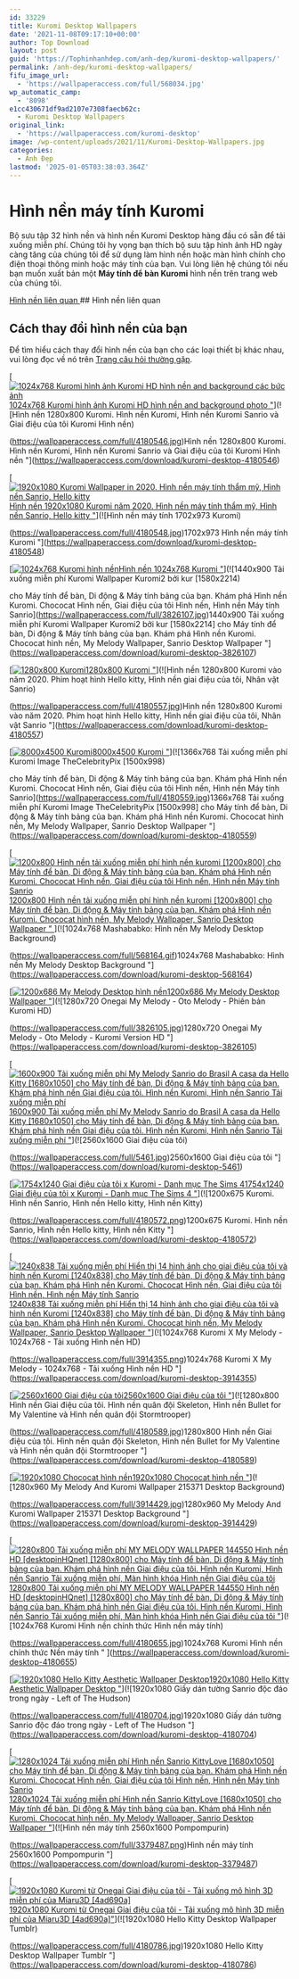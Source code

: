 ```yaml
---
id: 33229
title: Kuromi Desktop Wallpapers
date: '2021-11-08T09:17:10+00:00'
author: Top Download
layout: post
guid: 'https://Tophinhanhdep.com/anh-dep/kuromi-desktop-wallpapers/'
permalink: /anh-dep/kuromi-desktop-wallpapers/
fifu_image_url:
  - 'https://wallpaperaccess.com/full/568034.jpg'
wp_automatic_camp:
  - '8098'
e1cc430671df9ad2107e7308faecb62c:
  - Kuromi Desktop Wallpapers
original_link:
  - 'https://wallpaperaccess.com/kuromi-desktop'
image: /wp-content/uploads/2021/11/Kuromi-Desktop-Wallpapers.jpg
categories:
  - Ảnh Đẹp
lastmod: '2025-01-05T03:38:03.364Z'
---
```

# Hình nền máy tính Kuromi

Bộ sưu tập 32 hình nền và hình nền Kuromi Desktop hàng đầu có sẵn để tải xuống miễn phí. Chúng tôi hy vọng bạn thích bộ sưu tập hình ảnh HD ngày càng tăng của chúng tôi để sử dụng làm hình nền hoặc màn hình chính cho điện thoại thông minh hoặc máy tính của bạn. Vui lòng liên hệ chúng tôi nếu bạn muốn xuất bản một **Máy tính để bàn Kuromi** hình nền trên trang web của chúng tôi.

[Hình nền liên quan ](#related) ## Hình nền liên quan

## Cách thay đổi hình nền của bạn

Để tìm hiểu cách thay đổi hình nền của bạn cho các loại thiết bị khác nhau, vui lòng đọc về nó trên [Trang câu hỏi thường gặp](https://tophinhanhdep.com/faq/).

  
[[![1024x768 Kuromi hình ảnh Kuromi HD hình nền and background các bức ảnh](https://wallpaperaccess.com/full/568034.jpg)1024x768 Kuromi hình ảnh Kuromi HD hình nền and background photo "](https://wallpaperaccess.com/download/kuromi-desktop-568034)](![Hình nền 1280x800 Kuromi.  Hình nền Kuromi, Hình nền Kuromi Sanrio và Giai điệu của tôi Kuromi Hình nền)

(https://wallpaperaccess.com/full/4180546.jpg)Hình nền 1280x800 Kuromi. Hình nền Kuromi, Hình nền Kuromi Sanrio và Giai điệu của tôi Kuromi Hình nền "](https://wallpaperaccess.com/download/kuromi-desktop-4180546)

[[![1920x1080 Kuromi Wallpaper in 2020. Hình nền máy tính thẩm mỹ, Hình nền Sanrio, Hello kitty](https://wallpaperaccess.com/full/4180547.jpg)Hình nền 1920x1080 Kuromi năm 2020. Hình nền máy tính thẩm mỹ, Hình nền Sanrio, Hello kitty "](https://wallpaperaccess.com/download/kuromi-desktop-4180547)](![Hình nền máy tính 1702x973 Kuromi)

(https://wallpaperaccess.com/full/4180548.jpg)1702x973 Hình nền máy tính Kuromi "](https://wallpaperaccess.com/download/kuromi-desktop-4180548)

[[![1024x768 Kuromi hình nền](https://wallpaperaccess.com/full/3826095.png)Hình nền 1024x768 Kuromi "](https://wallpaperaccess.com/download/kuromi-desktop-3826095)](![1440x900 Tải xuống miễn phí Kuromi Wallpaper Kuromi2 bởi kur [1580x2214)

 cho Máy tính để bàn, Di động & Máy tính bảng của bạn.  Khám phá Hình nền Kuromi.  Chococat Hình nền, Giai điệu của tôi Hình nền, Hình nền Máy tính Sanrio](https://wallpaperaccess.com/full/3826107.jpg)1440x900 Tải xuống miễn phí Kuromi Wallpaper Kuromi2 bởi kur \[1580x2214\] cho Máy tính để bàn, Di động &amp; Máy tính bảng của bạn. Khám phá Hình nền Kuromi. Chococat hình nền, My Melody Wallpaper, Sanrio Desktop Wallpaper "](https://wallpaperaccess.com/download/kuromi-desktop-3826107)

[[![1280x800 Kuromi](https://wallpaperaccess.com/full/4180553.jpg)1280x800 Kuromi "](https://wallpaperaccess.com/download/kuromi-desktop-4180553)](![Hình nền 1280x800 Kuromi vào năm 2020. Phim hoạt hình Hello kitty, Hình nền giai điệu của tôi, Nhân vật Sanrio)

(https://wallpaperaccess.com/full/4180557.jpg)Hình nền 1280x800 Kuromi vào năm 2020. Phim hoạt hình Hello kitty, Hình nền giai điệu của tôi, Nhân vật Sanrio "](https://wallpaperaccess.com/download/kuromi-desktop-4180557)

[[![8000x4500 Kuromi](https://wallpaperaccess.com/full/3826118.jpg)8000x4500 Kuromi "](https://wallpaperaccess.com/download/kuromi-desktop-3826118)](![1366x768 Tải xuống miễn phí Kuromi Image TheCelebrityPix [1500x998)

 cho Máy tính để bàn, Di động & Máy tính bảng của bạn.  Khám phá Hình nền Kuromi.  Chococat Hình nền, Giai điệu của tôi Hình nền, Hình nền Máy tính Sanrio](https://wallpaperaccess.com/full/4180559.jpg)1366x768 Tải xuống miễn phí Kuromi Image TheCelebrityPix \[1500x998\] cho Máy tính để bàn, Di động &amp; Máy tính bảng của bạn. Khám phá Hình nền Kuromi. Chococat hình nền, My Melody Wallpaper, Sanrio Desktop Wallpaper "](https://wallpaperaccess.com/download/kuromi-desktop-4180559)

[[![1200x800 Hình nền tải xuống miễn phí hình nền kuromi [1200x800] cho Máy tính để bàn, Di động & Máy tính bảng của bạn.  Khám phá Hình nền Kuromi.  Chococat Hình nền, Giai điệu của tôi Hình nền, Hình nền Máy tính Sanrio](https://wallpaperaccess.com/full/4180562.png)1200x800 Hình nền tải xuống miễn phí hình nền kuromi \[1200x800\] cho Máy tính để bàn, Di động &amp; Máy tính bảng của bạn. Khám phá Hình nền Kuromi. Chococat hình nền, My Melody Wallpaper, Sanrio Desktop Wallpaper " ](https://wallpaperaccess.com/download/kuromi-desktop-4180562)](![1024x768 Mashababko: Hình nền My Melody Desktop Background)

(https://wallpaperaccess.com/full/568164.gif)1024x768 Mashababko: Hình nền My Melody Desktop Background "](https://wallpaperaccess.com/download/kuromi-desktop-568164)

[[![1200x686 My Melody Desktop hình nền](https://wallpaperaccess.com/full/2410636.jpg)1200x686 My Melody Desktop Wallpaper "](https://wallpaperaccess.com/download/kuromi-desktop-2410636)](![1280x720 Onegai My Melody - Oto Melody - Phiên bản Kuromi HD)

(https://wallpaperaccess.com/full/3826105.jpg)1280x720 Onegai My Melody - Oto Melody - Kuromi Version HD "](https://wallpaperaccess.com/download/kuromi-desktop-3826105)

[[![1600x900 Tải xuống miễn phí My Melody Sanrio do Brasil A casa da Hello Kitty [1680x1050] cho Máy tính để bàn, Di động & Máy tính bảng của bạn.  Khám phá hình nền Giai điệu của tôi.  Hình nền Kuromi, Hình nền Sanrio Tải xuống miễn phí](https://wallpaperaccess.com/full/3826103.jpg)1600x900 Tải xuống miễn phí My Melody Sanrio do Brasil A casa da Hello Kitty \[1680x1050\] cho Máy tính để bàn, Di động &amp; Máy tính bảng của bạn. Khám phá hình nền Giai điệu của tôi. Hình nền Kuromi, Hình nền Sanrio Tải xuống miễn phí "](https://wallpaperaccess.com/download/kuromi-desktop-3826103)](![2560x1600 Giai điệu của tôi)

(https://wallpaperaccess.com/full/5461.jpg)2560x1600 Giai điệu của tôi "](https://wallpaperaccess.com/download/kuromi-desktop-5461)

[[![1754x1240 Giai điệu của tôi x Kuromi - Danh mục The Sims 4](https://wallpaperaccess.com/full/3826088.jpg)1754x1240 Giai điệu của tôi x Kuromi - Danh mục The Sims 4 "](https://wallpaperaccess.com/download/kuromi-desktop-3826088)](![1200x675 Kuromi.  Hình nền Sanrio, Hình nền Hello kitty, Hình nền Kitty)

(https://wallpaperaccess.com/full/4180572.png)1200x675 Kuromi. Hình nền Sanrio, Hình nền Hello kitty, Hình nền Kitty "](https://wallpaperaccess.com/download/kuromi-desktop-4180572)

[[![1240x838 Tải xuống miễn phí Hiển thị 14 hình ảnh cho giai điệu của tôi và hình nền Kuromi [1240x838] cho Máy tính để bàn, Di động & Máy tính bảng của bạn.  Khám phá Hình nền Kuromi.  Chococat Hình nền, Giai điệu của tôi Hình nền, Hình nền Máy tính Sanrio](https://wallpaperaccess.com/full/2410669.png)1240x838 Tải xuống miễn phí Hiển thị 14 hình ảnh cho giai điệu của tôi và hình nền Kuromi \[1240x838\] cho Máy tính để bàn, Di động &amp; Máy tính bảng của bạn. Khám phá Hình nền Kuromi. Chococat hình nền, My Melody Wallpaper, Sanrio Desktop Wallpaper "](https://wallpaperaccess.com/download/kuromi-desktop-2410669)](![1024x768 Kuromi X My Melody - 1024x768 - Tải xuống Hình nền HD)

(https://wallpaperaccess.com/full/3914355.png)1024x768 Kuromi X My Melody - 1024x768 - Tải xuống Hình nền HD "](https://wallpaperaccess.com/download/kuromi-desktop-3914355)

[[![2560x1600 Giai điệu của tôi](https://wallpaperaccess.com/full/5464.jpg)2560x1600 Giai điệu của tôi "](https://wallpaperaccess.com/download/kuromi-desktop-5464)](![1280x800 Hình nền Giai điệu của tôi.  Hình nền quân đội Skeleton, Hình nền Bullet for My Valentine và Hình nền quân đội Stormtrooper)

(https://wallpaperaccess.com/full/4180589.jpg)1280x800 Hình nền Giai điệu của tôi. Hình nền quân đội Skeleton, Hình nền Bullet for My Valentine và Hình nền quân đội Stormtrooper "](https://wallpaperaccess.com/download/kuromi-desktop-4180589)

[[![1920x1080 Chococat hình nền](https://wallpaperaccess.com/full/4180594.jpg)1920x1080 Chococat hình nền "](https://wallpaperaccess.com/download/kuromi-desktop-4180594)](![1280x960 My Melody And Kuromi Wallpaper 215371 Desktop Background)

(https://wallpaperaccess.com/full/3914429.jpg)1280x960 My Melody And Kuromi Wallpaper 215371 Desktop Background "](https://wallpaperaccess.com/download/kuromi-desktop-3914429)

[[![1280x800 Tải xuống miễn phí MY MELODY WALLPAPER 144550 Hình nền HD [desktopinHQnet] [1280x800]  cho Máy tính để bàn, Di động & Máy tính bảng của bạn.  Khám phá hình nền Giai điệu của tôi.  Hình nền Kuromi, Hình nền Sanrio Tải xuống miễn phí, Màn hình khóa Hình nền Giai điệu của tôi](https://wallpaperaccess.com/full/3914439.jpg)1280x800 Tải xuống miễn phí MY MELODY WALLPAPER 144550 Hình nền HD \[desktopinHQnet\] \[1280x800\] cho Máy tính để bàn, Di động &amp; Máy tính bảng của bạn. Khám phá hình nền Giai điệu của tôi. Hình nền Kuromi, Hình nền Sanrio Tải xuống miễn phí, Màn hình khóa Hình nền Giai điệu của tôi "](https://wallpaperaccess.com/download/kuromi-desktop-3914439)](![1024x768 Kuromi Hình nền chính thức Hình nền máy tính)

(https://wallpaperaccess.com/full/4180655.jpg)1024x768 Kuromi Hình nền chính thức Nền máy tính " ](https://wallpaperaccess.com/download/kuromi-desktop-4180655)

[[![1920x1080 Hello Kitty Aesthetic Wallpaper Desktop](https://wallpaperaccess.com/full/2947954.jpg)1920x1080 Hello Kitty Aesthetic Wallpaper Desktop "](https://wallpaperaccess.com/download/kuromi-desktop-2947954)](![1920x1080 Giấy dán tường Sanrio độc đáo trong ngày - Left of The Hudson)

(https://wallpaperaccess.com/full/4180704.jpg)1920x1080 Giấy dán tường Sanrio độc đáo trong ngày - Left of The Hudson "](https://wallpaperaccess.com/download/kuromi-desktop-4180704)

[[![1280x1024 Tải xuống miễn phí Hình nền Sanrio KittyLove [1680x1050] cho Máy tính để bàn, Di động & Máy tính bảng của bạn.  Khám phá Hình nền Kuromi.  Chococat Hình nền, Giai điệu của tôi Hình nền, Hình nền Máy tính Sanrio](https://wallpaperaccess.com/full/4180772.jpg)1280x1024 Tải xuống miễn phí Hình nền Sanrio KittyLove \[1680x1050\] cho Máy tính để bàn, Di động &amp; Máy tính bảng của bạn. Khám phá Hình nền Kuromi. Chococat hình nền, My Melody Wallpaper, Sanrio Desktop Wallpaper "](https://wallpaperaccess.com/download/kuromi-desktop-4180772)](![Hình nền máy tính 2560x1600 Pompompurin)

(https://wallpaperaccess.com/full/3379487.png)Hình nền máy tính 2560x1600 Pompompurin "](https://wallpaperaccess.com/download/kuromi-desktop-3379487)

[[![1920x1080 Kuromi từ Onegai Giai điệu của tôi - Tải xuống mô hình 3D miễn phí của Miaru3D [4ad690a]](https://wallpaperaccess.com/full/4157171.jpg)1920x1080 Kuromi từ Onegai Giai điệu của tôi - Tải xuống mô hình 3D miễn phí của Miaru3D \[4ad690a\]"](https://wallpaperaccess.com/download/kuromi-desktop-4157171)](![1920x1080 Hello Kitty Desktop Wallpaper Tumblr)

(https://wallpaperaccess.com/full/4180786.jpg)1920x1080 Hello Kitty Desktop Wallpaper Tumblr "](https://wallpaperaccess.com/download/kuromi-desktop-4180786)
